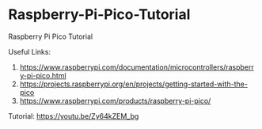 # Raspberry-Pi-Pico-Tutorial
Raspberry Pi Pico Tutorial

Useful Links:

1. https://www.raspberrypi.com/documentation/microcontrollers/raspberry-pi-pico.html
2. https://projects.raspberrypi.org/en/projects/getting-started-with-the-pico
3. https://www.raspberrypi.com/products/raspberry-pi-pico/

Tutorial: https://youtu.be/Zy64kZEM_bg
